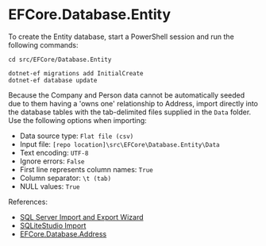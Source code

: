 # EFCore.Database.Entity

To create the Entity database, start a PowerShell session and run the following commands:

~~~shell
cd src/EFCore/Database.Entity

dotnet-ef migrations add InitialCreate
dotnet-ef database update
~~~

Because the Company and Person data cannot be automatically seeded due to them having a 'owns one' relationship to Address, import directly into the database tables with the tab-delimited files supplied in the `Data` folder.\
Use the following options when importing:
- Data source type: `Flat file (csv)`
- Input file: `[repo location]\src\EFCore\Database.Entity\Data`
- Text encoding: `UTF-8`
- Ignore errors: `False`
- First line represents column names: `True`
- Column separator: `\t (tab)`
- NULL values: `True`

References:
- [SQL Server Import and Export Wizard](https://learn.microsoft.com/en-us/sql/integration-services/import-export-data/import-and-export-data-with-the-sql-server-import-and-export-wizard)
- [SQLiteStudio Import](https://github.com/pawelsalawa/sqlitestudio/wiki/CsvImport)
- [EFCore.Database.Address](..\Database.Address\README.md)